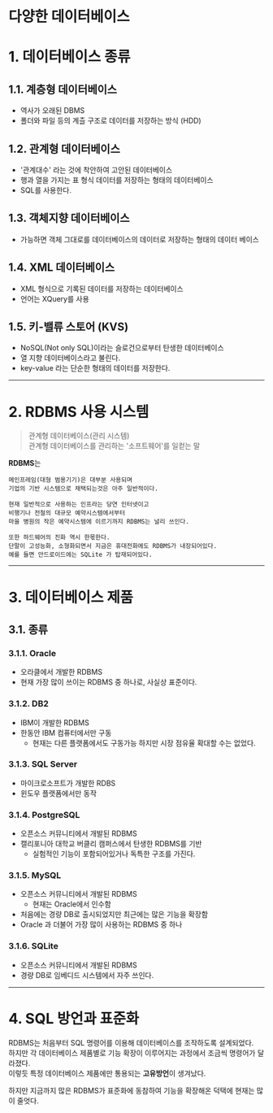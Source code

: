 다양한 데이터베이스
=======================
# 1. 데이터베이스 종류
## 1.1. 계층형 데이터베이스
* 역사가 오래된 DBMS
* 폴더와 파일 등의 계츨 구조로 데이터를 저장하는 방식 (HDD)
## 1.2. 관계형 데이터베이스
* '관계대수' 라는 것에 착안하여 고안된 데이터베이스
* 행과 열을 가지는 표 형식 데이터를 저장하는 형태의 데이터베이스
* SQL를 사용한다.
## 1.3. 객체지향 데이터베이스
* 가능하면 객체 그대로를 데이터베이스의 데이터로 저장하는 형태의 데이터 베이스 
## 1.4. XML 데이터베이스
* XML 형식으로 기록된 데이터를 저장하는 데이터베이스
* 언어는 XQuery를 사용
## 1.5. 키-밸류 스토어 (KVS)
* NoSQL(Not only SQL)이라는 슬로건으로부터 탄생한 데이터베이스
* 열 지향 데이터베이스라고 불린다.
* key-value 라는 단순한 형태의 데이터를 저장한다.

***
# 2. RDBMS 사용 시스템
> 관계형 데이터베이스(관리 시스템)  
> 관계형 데이터베이스를 관리하는 '소프트웨어'를 일컫는 말   

**RDBMS**는  
```
메인프레임(대형 범용기기)은 대부분 사용되며  
기업의 기반 시스템으로 채택되는것은 아주 일반적이다.  
  
현재 일반적으로 사용하는 인프라는 당연 인터넷이고  
비행기나 전철의 대규모 예약시스템에서부터  
마을 병원의 작은 예약시스템에 이르기까지 RDBMS는 널리 쓰인다.  
  
또한 하드웨어의 진화 역시 한몫한다.  
단말이 고성능화, 소형화되면서 지금은 휴대전화에도 RDBMS가 내장되어있다.  
예를 들면 안드로이드에는 SQLite 가 탑재되어있다.     
```

***
# 3. 데이터베이스 제품
## 3.1. 종류
### 3.1.1. Oracle
* 오라클에서 개발한 RDBMS
* 현재 가장 많이 쓰이는 RDBMS 중 하나로, 사실상 표준이다.
### 3.1.2. DB2

* IBM이 개발한 RDBMS
* 한동안 IBM 컴퓨터에서만 구동 
  * 현재는 다른 플랫폼에서도 구동가능 하지만 시장 점유율 확대할 수는 없었다.
### 3.1.3. SQL Server
* 마이크로소프트가 개발한 RDBS
* 윈도우 플랫폼에서만 동작
### 3.1.4. PostgreSQL
* 오픈소스 커뮤니티에서 개발된 RDBMS
* 캘리포니아 대학교 버클리 캠퍼스에서 탄생한 RDBMS를 기반
  * 실험적인 기능이 포함되어있거나 독특한 구조를 가진다.
### 3.1.5. MySQL
* 오픈소스 커뮤니티에서 개발된 RDBMS 
  * 현재는 Oracle에서 인수함
* 처음에는 경량 DB로 출시되었지만 최근에는 많은 기능을 확장함
* Oracle 과 더불어 가장 많이 사용하는 RDBMS 중 하나
### 3.1.6. SQLite
* 오픈소스 커뮤니티에서 개발된 RDBMS
* 경량 DB로 임베디드 시스템에서 자주 쓰인다.

***
# 4. SQL 방언과 표준화
RDBMS는 처음부터 SQL 명령어를 이용해 데이터베이스를 조작하도록 설계되었다.    
하지만 각 데이터베이스 제품별로 기능 확장이 이루어지는 과정에서 조금씩 명령어가 달라졌다.  
이렇듯 특정 데이터베이스 제품에만 통용되는 **고유방언**이 생겨났다.  

하지만 지금까지 많은 RDBMS가 표준화에 동참하여 기능을 확장해온 덕택에 현재는 많이 줄엇다.
